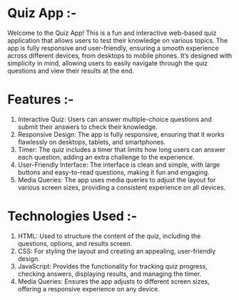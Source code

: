 # Quiz App :-

Welcome to the Quiz App! This is a fun and interactive web-based quiz application that allows users to test their knowledge on various topics. The app is fully responsive and user-friendly, ensuring a smooth experience across different devices, from desktops to mobile phones. It’s designed with simplicity in mind, allowing users to easily navigate through the quiz questions and view their results at the end.

# Features :-

1. Interactive Quiz: Users can answer multiple-choice questions and submit their answers to check their knowledge.
2. Responsive Design: The app is fully responsive, ensuring that it works flawlessly on desktops, tablets, and smartphones.
3. Timer: The quiz includes a timer that limits how long users can answer each question, adding an extra challenge to the experience.
4. User-Friendly Interface: The interface is clean and simple, with large buttons and easy-to-read questions, making it fun and engaging.
5. Media Queries: The app uses media queries to adjust the layout for various screen sizes, providing a consistent experience on all devices.

# Technologies Used :-

1. HTML: Used to structure the content of the quiz, including the questions, options, and results screen.
2. CSS: For styling the layout and creating an appealing, user-friendly design.
3. JavaScript: Provides the functionality for tracking quiz progress, checking answers, displaying results, and managing the timer.
4. Media Queries: Ensures the app adjusts to different screen sizes, offering a responsive experience on any device.
